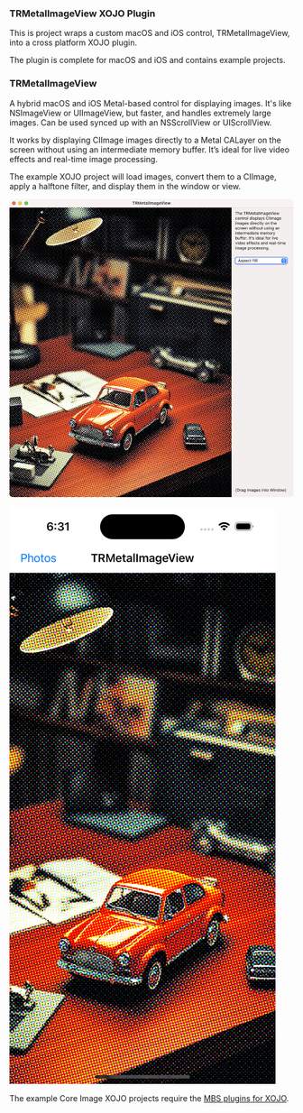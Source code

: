 ### TRMetalImageView XOJO Plugin

This is project wraps a custom macOS and iOS control, TRMetalImageView, into a cross platform XOJO plugin.

The plugin is complete for macOS and iOS and contains example projects.

### TRMetalImageView

A hybrid macOS and iOS Metal-based control for displaying images. It's like NSImageView or UIImageView, but faster, and handles extremely large images. Can be used synced up with an NSScrollView or UIScrollView.

It works by displaying CIImage images directly to a Metal CALayer on the screen without using an intermediate memory buffer. It’s ideal for live video effects and real-time image processing.

The example XOJO project will load images, convert them to a CIImage, apply a halftone filter, and display them in the window or view.

![](README/TRMetalImageView-macOS.png)

![](README/TRMetalImageView-iOS.png)

The example Core Image XOJO projects require the [MBS plugins for XOJO](https://www.mbsplugins.de).